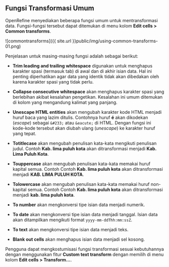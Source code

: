 Fungsi Transformasi Umum 
------------------------

OpenRefine menyediakan beberapa fungsi umum untuk mentransformasi data. Fungsi-fungsi tersebut dapat ditemukan di menu kolom **Edit cells > Common transforms**.

![commontransforms]({{ site.url }}public/img/using-common-transforms-01.png)

Penjelasan untuk masing-masing fungsi adalah sebagai berikut:

* **Trim leading and trailing whitespace** digunakan untuk menghapus karakter spasi (termasuk tab) di awal dan di akhir isian data. Hal ini penting diperhatikan agar data yang identik tidak akan dibedakan oleh karena karakter spasi yang tidak perlu.

* **Collapse consecutive whitespace** akan menghapus karakter spasi yang berlebihan akibat kesalahan pengetikan. Kesalahan ini umum ditemukan di kolom yang mengandung kalimat yang panjang.

* **Unescape HTML entities** akan mengubah karakter kode HTML menjadi huruf baca yang lazim ditulis. Contohnya huruf **é** akan dikodekan (*escape*) sebagai `&#233;` atau `&eacute;` di HTML. Dengan fungsi ini kode-kode tersebut akan diubah ulang (*unescape*) ke karakter huruf yang tepat.

* **Totitlecase** akan mengubah penulisan kata-kata mengikuti penulisan judul. Contoh **Kab. lima puluh kota** akan ditransformasi menjadi **Kab. Lima Puluh Kota**.

* **Touppercase** akan mengubah penulisan kata-kata memakai huruf kapital semua. Contoh Contoh **Kab. lima puluh kota** akan ditransformasi menjadi **KAB. LIMA PULUH KOTA**.

* **Tolowercase** akan mengubah penulisan kata-kata memakai huruf non-kapital semua. Contoh Contoh **Kab. lima puluh kota** akan ditransformasi menjadi **kab. lima puluh kota**.

* **To number** akan mengkonversi tipe isian data menjadi numerik.

* **To date** akan mengkonversi tipe isian data menjadi tanggal. Isian data akan ditampilkan mengikuti format `yyyy-mm-ddThh:mm:ssZ`.

* **To text** akan mengkonversi tipe isian data menjadi teks.

* **Blank out cells** akan menghapus isian data menjadi sel kosong.

Pengguna dapat mengkostumisasi fungsi transformasi sesuai kebutuhannya dengan menggunakan fitur **Custom text transform** dengan memilih di menu kolom **Edit cells > Transform...**.